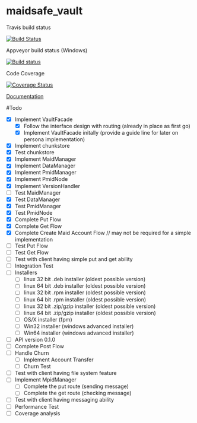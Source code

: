 # maidsafe_vault

Travis build status

[![Build Status](https://travis-ci.org/dirvine/maidsafe_vault.svg?branch=master)](https://travis-ci.org/dirvine/maidsafe_vault)

Appveyor build status (Windows)

[![Build status](https://ci.appveyor.com/api/projects/status/qglf0d3o28mxid6k?svg=true)](https://ci.appveyor.com/project/dirvine/maidsafe-vault-hyyvf)

Code Coverage

[![Coverage Status](https://coveralls.io/repos/dirvine/maidsafe_vault/badge.svg)](https://coveralls.io/r/dirvine/maidsafe_vault)


[Documentation](http://dirvine.github.io/maidsafe_vault/)

#Todo

- [x] Implement VaultFacade
    - [x] Follow the interface design with routing (already in place as first go)
    - [x] Implement VaultFacade initally (provide a guide line for later on persona implementation)
- [x] Implement chunkstore
- [x] Test chunkstore
- [x] Implement MaidManager
- [x] Implement DataManager
- [x] Implement PmidManager
- [x] Implement PmidNode
- [x] Implement VersionHandler
- [ ] Test MaidManager
- [x] Test DataManager
- [x] Test PmidManager
- [x] Test PmidNode
- [x] Complete Put Flow
- [x] Complete Get Flow
- [x] Complete Create Maid Account Flow  // may not be required for a simple implementation
- [ ] Test Put Flow
- [ ] Test Get Flow
- [ ] Test with client having simple put and get ability
- [ ] Integration Test
- [ ] Installers
    - [ ] linux 32 bit .deb installer (oldest possible version)
    - [ ] linux 64 bit .deb installer (oldest possible version)
    - [ ] linux 32 bit .rpm installer (oldest possible version)
    - [ ] linux 64 bit .rpm installer (oldest possible version)
    - [ ] linux 32 bit .zip/gzip installer (oldest possible version)
    - [ ] linux 64 bit .zip/gzip installer (oldest possible version)
    - [ ] OS/X installer (fpm)
    - [ ] Win32 installer (windows advanced installer)
    - [ ] Win64 installer (windows advanced installer)
- [ ] API version 0.1.0
- [ ] Complete Post Flow
- [ ] Handle Churn
    - [ ] Implement Account Transfer
    - [ ] Churn Test
- [ ] Test with client having file system feature
- [ ] Implement MpidManager
    - [ ] Complete the put route (sending message)
    - [ ] Complete the get route (checking message)
- [ ] Test with client having messaging ability
- [ ] Performance Test
- [ ] Coverage analysis
